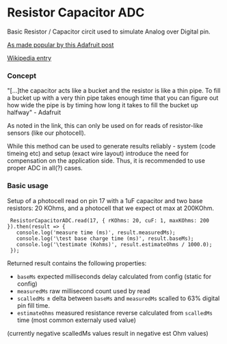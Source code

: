 # Resistor Capacitor ADC

Basic Resistor / Capacitor circit used to simulate Analog over Digital pin.

[As made popular by this Adafruit post](https://learn.adafruit.com/basic-resistor-sensor-reading-on-raspberry-pi?view=all)

[Wikipedia entry](https://en.wikipedia.org/wiki/RC_circuit)

### Concept

"[...]the capacitor acts like a bucket and the resistor is like a thin pipe. To fill a bucket up with a very thin pipe takes enough time that you can figure out how wide the pipe is by timing how long it takes to fill the bucket up halfway" - Adafruit

As noted in the link, this can only be used on for reads of resistor-like sensors (like our photocell).

While this method can be used to generate results reliably - system (code timeing etc) and setup (exact wire layout) introduce the need for compensation on the application side.  Thus, it is recommended to use proper ADC in all(?) cases.

### Basic usage

Setup of a photocell read on pin 17 with a 1uF capacitor and 
two base resistors: 20 KOhms, and a photocell that we expect ot max at 200KOhm.

```
 ResistorCapacitorADC.read(17, { rKOhms: 20, cuF: 1, maxKOhms: 200 }).then(result => {
   console.log('measure time (ms)', result.measuredMs);
   console.log('\test base charge time (ms)', result.baseMs);
   console.log('\testimate (Kohms)', result.estimateOhms / 1000.0);
 });
```
Returned result contains the following properties:

 - `baseMs` expected milliseconds delay calculated from config (static for config)
 - `measuredMs` raw millisecond count used by read 
 - `scalledMs` &plusmn; delta between `baseMs` and `measuredMs` scalled to 63% digital pin fill time.
 - `estimateOhms` measured resistance reverse calculated from `scalledMs` time (most common externaly used value)
 
 (currently negative scalledMs values result in negative est Ohm values)
